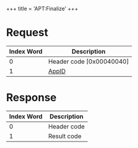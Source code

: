 +++
title = 'APT:Finalize'
+++

# Request

| Index Word | Description                                    |
|------------|------------------------------------------------|
| 0          | Header code \[0x00040040\]                     |
| 1          | [AppID](NS_and_APT_Services#appids "wikilink") |

# Response

| Index Word | Description |
|------------|-------------|
| 0          | Header code |
| 1          | Result code |
